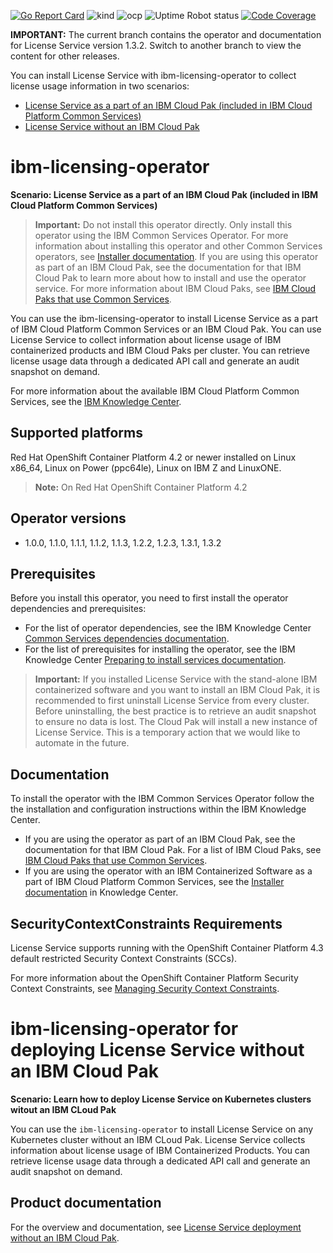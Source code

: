 [![Go Report Card](https://goreportcard.com/badge/github.com/IBM/ibm-licensing-operator)](https://goreportcard.com/report/github.com/IBM/ibm-licensing-operator)
![kind](https://github.com/IBM/ibm-licensing-operator/workflows/kind/badge.svg)
![ocp](https://github.com/IBM/ibm-licensing-operator/workflows/ocp/badge.svg)
<img alt="Uptime Robot status" src="https://img.shields.io/uptimerobot/status/m786127186-a86f251061d6fd7958c67707?label=OCP%20test%20cluster">
[![Code Coverage](https://codecov.io/gh/IBM/ibm-licensing-operator/branch/master/graphs/badge.svg?branch=master)](https://codecov.io/gh/IBM/ibm-licensing-operator?branch=master)

**IMPORTANT:** The current branch contains the operator and documentation for License Service version 1.3.2. Switch to another branch to view the content for other releases.

You can install License Service with ibm-licensing-operator to collect license usage information in two scenarios:

- [License Service as a part of an IBM Cloud Pak (included in IBM Cloud Platform Common Services)](#ibm-licensing-operator)
- [License Service without an IBM Cloud Pak](#ibm-licensing-operator-for-deploying-license-service-without-an-ibm-cloud-pak)

# ibm-licensing-operator

<b>Scenario: License Service as a part of an IBM Cloud Pak (included in IBM Cloud Platform Common Services)</b>

> **Important:** Do not install this operator directly. Only install this operator using the IBM Common Services Operator. For more information about installing this operator and other Common Services operators, see [Installer documentation](http://ibm.biz/cpcs_opinstall). If you are using this operator as part of an IBM Cloud Pak, see the documentation for that IBM Cloud Pak to learn more about how to install and use the operator service. For more information about IBM Cloud Paks, see [IBM Cloud Paks that use Common Services](http://ibm.biz/cpcs_cloudpaks).

You can use the ibm-licensing-operator to install License Service as a part of IBM Cloud Platform Common Services or an IBM Cloud Pak. You can use License Service to collect information about license usage of IBM containerized products and IBM Cloud Paks per cluster. You can retrieve license usage data through a dedicated API call and generate an audit snapshot on demand.

For more information about the available IBM Cloud Platform Common Services, see the [IBM Knowledge Center](http://ibm.biz/cpcsdocs).

## Supported platforms

Red Hat OpenShift Container Platform 4.2 or newer installed on Linux x86_64, Linux on Power (ppc64le), Linux on IBM Z and LinuxONE.

> **Note:** On Red Hat OpenShift Container Platform 4.2

## Operator versions

- 1.0.0, 1.1.0, 1.1.1, 1.1.2, 1.1.3, 1.2.2, 1.2.3, 1.3.1, 1.3.2

## Prerequisites

Before you install this operator, you need to first install the operator dependencies and prerequisites:

- For the list of operator dependencies, see the IBM Knowledge Center [Common Services dependencies documentation](http://ibm.biz/cpcs_opdependencies).
- For the list of prerequisites for installing the operator, see the IBM Knowledge Center [Preparing to install services documentation](http://ibm.biz/cpcs_opinstprereq).

> **Important:** If you installed License Service with the stand-alone IBM containerized software and you want to install an IBM Cloud Pak, it is recommended to first uninstall License Service from every cluster. Before uninstalling, the best practice is to retrieve an audit snapshot to ensure no data is lost. The Cloud Pak will install a new instance of License Service. This is a temporary action that we would like to automate in the future.

## Documentation

To install the operator with the IBM Common Services Operator follow the the installation and configuration instructions within the IBM Knowledge Center.

- If you are using the operator as part of an IBM Cloud Pak, see the documentation for that IBM Cloud Pak. For a list of IBM Cloud Paks, see [IBM Cloud Paks that use Common Services](http://ibm.biz/cpcs_cloudpaks).
- If you are using the operator with an IBM Containerized Software as a part of IBM Cloud Platform Common Services, see the [Installer documentation](http://ibm.biz/cpcs_opinstall) in Knowledge Center.

## SecurityContextConstraints Requirements

License Service supports running with the OpenShift Container Platform 4.3 default restricted Security Context Constraints (SCCs).

For more information about the OpenShift Container Platform Security Context Constraints, see [Managing Security Context Constraints](https://docs.openshift.com/container-platform/4.3/authentication/managing-security-context-constraints.html).

# ibm-licensing-operator for deploying License Service without an IBM Cloud Pak

<!--- This documentation is linked under the following short link: https://ibm.biz/license_service4containers. If content is moved update the link through the: Hybrid Cloud ID Team
--->

<b>Scenario: Learn how to deploy License Service on Kubernetes clusters witout an IBM CLoud Pak</b>

You can use the `ibm-licensing-operator` to install License Service on any Kubernetes cluster without an IBM CLoud Pak. License Service collects information about license usage of IBM Containerized Products. You can retrieve license usage data through a dedicated API call and generate an audit snapshot on demand.

## Product documentation

For the overview and documentation, see [License Service deployment without an IBM Cloud Pak](docs/License_Service_main.md).

<!---
- [Preparing for installation](docs/Preparing_for_installation.md)
  - [Supported platforms](docs/Preparing_for_installation.md#supported-platforms)
  - [Operator versions](docs/Preparing_for_installation.md#operator-versions)
- [Installing License Service](docs/Installation_scenarios.md)
    - [Automatically installing ibm-licensing-operator with a stand-alone IBM Containerized Software using Operator Lifecycle Manager (OLM)](docs/Automatic_installation.md)
    - [Manually installing License Service on OCP 4.2+](docs/Install_on_OCP.md)
    - [Manually installing License Service on Kubernetes from scratch with `kubectl`](docs/Install_from_scratch.md)
    - [Offline installation](docs/Install_offline.md)
- [Configuration](docs/Configuration.md)
  - [Configuring ingress](docs/Configuration.md#configuring-ingress)
  - [Checking License Service components](docs/Configuration.md#checking-license-service-components)
  - [Using custom certificates](docs/Configuration.md#using-custom-certificates)
  - [Cleaning existing License Service dependencies](docs/Configuration.md#cleaning-existing-license-service-dependencies)
- [Retrieving license usage data from the cluster](docs/Retrieving_data.md)
  - [Available APIs](docs/Retrieving_data.md#available-apis)
  - [Tracking license usage in multicluster environment](docs/Retrieving_data.md#tracking-license-usage-in-multicluster-environment)
- [Uninstalling License Service from a Kubernetes cluster](docs/Uninstalling.md)
- [Troubleshooting](docs/Troubleshooting.md)
  - [Preparing resources for offline installation without git](docs/Troubleshooting.md#prepareing-resources-for-offline-installation-without-git)
--->



